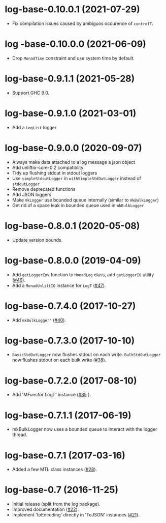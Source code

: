 # log-base-0.10.0.1 (2021-07-29)
* Fix compilation issues caused by ambiguos occurence of `controlT`.

# log -base-0.10.0.0 (2021-06-09)
* Drop `MonadTime` constraint and use system time by default.

# log-base-0.9.1.1 (2021-05-28)
* Support GHC 9.0.

# log-base-0.9.1.0 (2021-03-01)
* Add a `LogList` logger

# log-base-0.9.0.0 (2020-09-07)
* Always make data attached to a log message a json object
* Add unliftio-core-0.2 compatiblity
* Tidy up flushing stdout in stdout loggers
* Use `simpleStdoutLogger` in `withSimpleStdOutLogger` instead of `stdoutLogger`
* Remove deprecated functions
* Add JSON loggers
* Make `mkLogger` use bounded queue internally (similar to `mkBulkLogger`)
* Get rid of a space leak in bounded queue used in `mkBulkLogger`

# log-base-0.8.0.1 (2020-05-08)
* Update version bounds.

# log-base-0.8.0.0 (2019-04-09)
* Add `getLoggerEnv` function to `MonadLog` class, add `getLoggerIO`
  utility ([#46](https://github.com/scrive/log/pull/46)).
* Add a `MonadUnliftIO` instance for `LogT`
  ([#47](https://github.com/scrive/log/pull/47)).

# log-base-0.7.4.0 (2017-10-27)
* Add `mkBulkLogger'` ([#40](https://github.com/scrive/log/pull/40)).

# log-base-0.7.3.0 (2017-10-10)
* `BasicStdOutLogger` now flushes stdout on each write. `BulkStdOutLogger`
  now flushes stdout on each bulk write ([#38](https://github.com/scrive/log/issues/38)).

# log-base-0.7.2.0 (2017-08-10)
* Add 'MFunctor LogT' instance ([#35](https://github.com/scrive/log/issues/35) ).

# log-base-0.7.1.1 (2017-06-19)
* mkBulkLogger now uses a bounded queue to interact with the logger thread.

# log-base-0.7.1 (2017-03-16)
* Added a few MTL class instances ([#28](https://github.com/scrive/log/issues/28)).

# log-base-0.7 (2016-11-25)
* Initial release (split from the log package).
* Improved documentation ([#22](https://github.com/scrive/log/issues/22)).
* Implement 'toEncoding' directly in 'ToJSON' instances ([#21](https://github.com/scrive/log/issues/21)).
